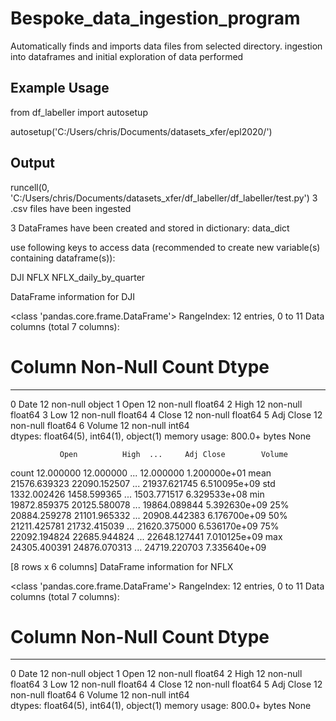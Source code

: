 # Bespoke_data_ingestion_program

Automatically finds and imports data files from selected directory. ingestion into dataframes and initial exploration of data performed

## Example Usage
from df_labeller import autosetup

autosetup('C:/Users/chris/Documents/datasets_xfer/epl2020/')

## Output 
runcell(0, 'C:/Users/chris/Documents/datasets_xfer/df_labeller/df_labeller/test.py')
3 .csv files have been ingested

3 DataFrames have been created and stored in dictionary: data_dict

use following keys to access data (recommended to create new variable(s) containing dataframe(s)):

DJI
NFLX
NFLX_daily_by_quarter

DataFrame information for DJI

<class 'pandas.core.frame.DataFrame'>
RangeIndex: 12 entries, 0 to 11
Data columns (total 7 columns):
 #   Column     Non-Null Count  Dtype  
---  ------     --------------  -----  
 0   Date       12 non-null     object 
 1   Open       12 non-null     float64
 2   High       12 non-null     float64
 3   Low        12 non-null     float64
 4   Close      12 non-null     float64
 5   Adj Close  12 non-null     float64
 6   Volume     12 non-null     int64  
dtypes: float64(5), int64(1), object(1)
memory usage: 800.0+ bytes
None

               Open          High  ...     Adj Close        Volume
count     12.000000     12.000000  ...     12.000000  1.200000e+01
mean   21576.639323  22090.152507  ...  21937.621745  6.510095e+09
std     1332.002426   1458.599365  ...   1503.771517  6.329533e+08
min    19872.859375  20125.580078  ...  19864.089844  5.392630e+09
25%    20884.259278  21101.965332  ...  20908.442383  6.176700e+09
50%    21211.425781  21732.415039  ...  21620.375000  6.536170e+09
75%    22092.194824  22685.944824  ...  22648.127441  7.010125e+09
max    24305.400391  24876.070313  ...  24719.220703  7.335640e+09

[8 rows x 6 columns]
DataFrame information for NFLX

<class 'pandas.core.frame.DataFrame'>
RangeIndex: 12 entries, 0 to 11
Data columns (total 7 columns):
 #   Column     Non-Null Count  Dtype  
---  ------     --------------  -----  
 0   Date       12 non-null     object 
 1   Open       12 non-null     float64
 2   High       12 non-null     float64
 3   Low        12 non-null     float64
 4   Close      12 non-null     float64
 5   Adj Close  12 non-null     float64
 6   Volume     12 non-null     int64  
dtypes: float64(5), int64(1), object(1)
memory usage: 800.0+ bytes
None
